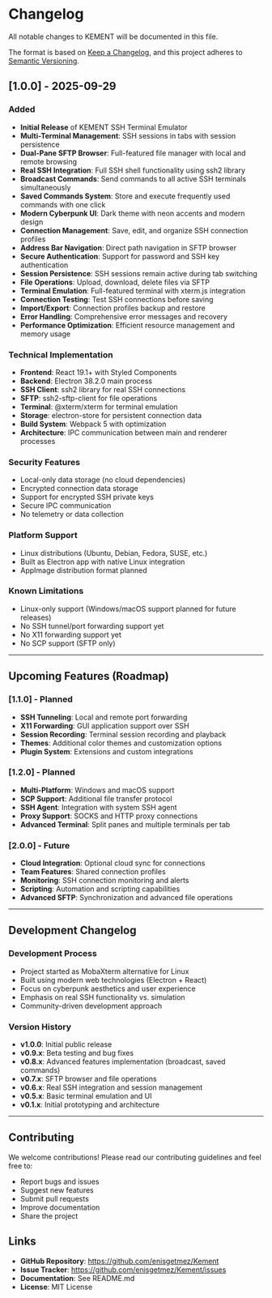 # Changelog

All notable changes to KEMENT will be documented in this file.

The format is based on [Keep a Changelog](https://keepachangelog.com/en/1.0.0/),
and this project adheres to [Semantic Versioning](https://semver.org/spec/v2.0.0.html).

## [1.0.0] - 2025-09-29

### Added
- **Initial Release** of KEMENT SSH Terminal Emulator
- **Multi-Terminal Management**: SSH sessions in tabs with session persistence
- **Dual-Pane SFTP Browser**: Full-featured file manager with local and remote browsing
- **Real SSH Integration**: Full SSH shell functionality using ssh2 library
- **Broadcast Commands**: Send commands to all active SSH terminals simultaneously
- **Saved Commands System**: Store and execute frequently used commands with one click
- **Modern Cyberpunk UI**: Dark theme with neon accents and modern design
- **Connection Management**: Save, edit, and organize SSH connection profiles
- **Address Bar Navigation**: Direct path navigation in SFTP browser
- **Secure Authentication**: Support for password and SSH key authentication
- **Session Persistence**: SSH sessions remain active during tab switching
- **File Operations**: Upload, download, delete files via SFTP
- **Terminal Emulation**: Full-featured terminal with xterm.js integration
- **Connection Testing**: Test SSH connections before saving
- **Import/Export**: Connection profiles backup and restore
- **Error Handling**: Comprehensive error messages and recovery
- **Performance Optimization**: Efficient resource management and memory usage

### Technical Implementation
- **Frontend**: React 19.1+ with Styled Components
- **Backend**: Electron 38.2.0 main process
- **SSH Client**: ssh2 library for real SSH connections
- **SFTP**: ssh2-sftp-client for file operations
- **Terminal**: @xterm/xterm for terminal emulation
- **Storage**: electron-store for persistent connection data
- **Build System**: Webpack 5 with optimization
- **Architecture**: IPC communication between main and renderer processes

### Security Features
- Local-only data storage (no cloud dependencies)
- Encrypted connection data storage
- Support for encrypted SSH private keys
- Secure IPC communication
- No telemetry or data collection

### Platform Support
- Linux distributions (Ubuntu, Debian, Fedora, SUSE, etc.)
- Built as Electron app with native Linux integration
- AppImage distribution format planned

### Known Limitations
- Linux-only support (Windows/macOS support planned for future releases)
- No SSH tunnel/port forwarding support yet
- No X11 forwarding support yet
- No SCP support (SFTP only)

---

## Upcoming Features (Roadmap)

### [1.1.0] - Planned
- **SSH Tunneling**: Local and remote port forwarding
- **X11 Forwarding**: GUI application support over SSH
- **Session Recording**: Terminal session recording and playback
- **Themes**: Additional color themes and customization options
- **Plugin System**: Extensions and custom integrations

### [1.2.0] - Planned
- **Multi-Platform**: Windows and macOS support
- **SCP Support**: Additional file transfer protocol
- **SSH Agent**: Integration with system SSH agent
- **Proxy Support**: SOCKS and HTTP proxy connections
- **Advanced Terminal**: Split panes and multiple terminals per tab

### [2.0.0] - Future
- **Cloud Integration**: Optional cloud sync for connections
- **Team Features**: Shared connection profiles
- **Monitoring**: SSH connection monitoring and alerts
- **Scripting**: Automation and scripting capabilities
- **Advanced SFTP**: Synchronization and advanced file operations

---

## Development Changelog

### Development Process
- Project started as MobaXterm alternative for Linux
- Built using modern web technologies (Electron + React)
- Focus on cyberpunk aesthetics and user experience
- Emphasis on real SSH functionality vs. simulation
- Community-driven development approach

### Version History
- **v1.0.0**: Initial public release
- **v0.9.x**: Beta testing and bug fixes
- **v0.8.x**: Advanced features implementation (broadcast, saved commands)
- **v0.7.x**: SFTP browser and file operations
- **v0.6.x**: Real SSH integration and session management
- **v0.5.x**: Basic terminal emulation and UI
- **v0.1.x**: Initial prototyping and architecture

---

## Contributing

We welcome contributions! Please read our contributing guidelines and feel free to:

- Report bugs and issues
- Suggest new features
- Submit pull requests
- Improve documentation
- Share the project

## Links

- **GitHub Repository**: https://github.com/enisgetmez/Kement
- **Issue Tracker**: https://github.com/enisgetmez/Kement/issues
- **Documentation**: See README.md
- **License**: MIT License